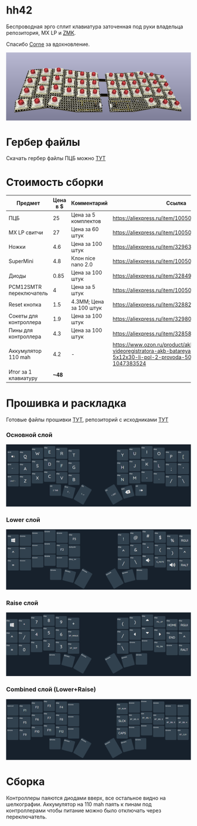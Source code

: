 # hh42

Беспроводная эрго сплит клавиатура заточенная под руки владельца репозитория, MX LP и [ZMK](https://zmk.dev/).

Спасибо [Corne](https://github.com/foostan/crkbd) за вдохновление.

![keyboardimage](https://github.com/maslomeister/hh42/blob/main/img/kicad_3d.png?raw=true)

# Гербер файлы

Скачать гербер файлы ПЦБ можно [ТУТ](https://github.com/maslomeister/hh42/blob/main/pcb/production/hh42.zip)

# Стоимость сборки

| Предмет                 | Цена в $                                                                                        | Комментарий             | Ссылка                                                                                                                              |
| ----------------------- | ----------------------------------------------------------------------------------------------- | ----------------------- | ----------------------------------------------------------------------------------------------------------------------------------- |
| ПЦБ                     | 25                                                                                              | Цена за 5 комплектов    | https://aliexpress.ru/item/1005006573905744.html                                                                                    |
| MX LP свитчи            | 27                                                                                              | Цена за 60 штук         | https://aliexpress.ru/item/1005006328228130.html                                                                                    |
| Ножки                   | 4.6                                                                                             | Цена за 100 штук        | https://aliexpress.ru/item/32963141746.html                                                                                         |
| SuperMini               | 4.8                                                                                             | Клон nice nano 2.0      | https://aliexpress.ru/item/1005006035267231.html                                                                                    |
| Диоды                   | 0.85                                                                                            | Цена за 100 штук        | https://aliexpress.ru/item/32849879904.html                                                                                         |
| PCM12SMTR переключатель | 4                                                                                               | Цена за 5 штук          | https://aliexpress.ru/item/1005005366298406.html                                                                                    |
| Reset кнопка            | 1.5                                                                                             | 4.3ММ; Цена за 100 штук | https://aliexpress.ru/item/32882161197.html                                                                                         |
| Сокеты для контроллера  | 1.9                                                                                             | Цена за 100 штук        | https://aliexpress.ru/item/32980406694.html                                                                                         |
| Пины для контроллера    | 4.3                                                                                             | Цена за 100 штук        | https://aliexpress.ru/item/32858430771.html                                                                                         |
| Аккумулятор 110 mah     | 4.2                                                                                             | -                       | https://www.ozon.ru/product/akkumulyator-dlya-videoregistratora-akb-batareya-3-7v-130mah-5x12x30-li-pol-2-provoda-501230-1047383524 |
| Итог за 1 клавиатуру    | <!--5+27+4.6/100*30+4/8+4/8+0.85/100*42+4/5*2+1.5/10*2+1.9/100*48+4.3/100*48+4.2+4.2--> **~48** |

# Прошивка и раскладка

Готовые файлы прошивки [ТУТ](https://github.com/maslomeister/hh42/tree/main/firmwares), репозиторий с исходниками [ТУТ](https://github.com/maslomeister/zmk-configs)

### Основной слой

![основной_слой](https://github.com/maslomeister/hh42/blob/main/img/layout1.png?raw=true)

### Lower слой

![lower_слой](https://github.com/maslomeister/hh42/blob/main/img/layout2.png?raw=true)

### Raise слой

![raise_слой](https://github.com/maslomeister/hh42/blob/main/img/layout3.png?raw=true)

### Combined слой (Lower+Raise)

![combined_слой](https://github.com/maslomeister/hh42/blob/main/img/layout4.png?raw=true)

# Сборка

Контроллеры паяются диодами вверх, все остальное видно на шелкографии. Аккумулятор на 110 mah паять к пинам под контроллерами чтобы питание можно было отключать через переключатель.
